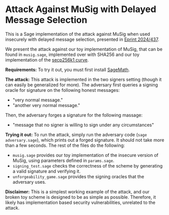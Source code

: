 # Attack Against MuSig with Delayed Message Selection

This is a Sage implementation of the attack against MuSig when used insecurely with delayed message selection, presented in [Eprint 2024/437](https://eprint.iacr.org/2024/437).

We present the attack against our toy implementation of MuSig, that can be found in `musig.sage`, implemented over with SHA256 and our toy implementation of the [secp256k1 curve](https://en.bitcoin.it/wiki/Secp256k1).

**Requirements:** To try it out, you must first install [SageMath](https://www.sagemath.org/).

**The attack:** This attack is implemented in the two signers setting (though it can easily be generalized for more). The adversary first queries a signing oracle for signature on the following honest messages:
* "very normal message."
* "another very normal message."

Then, the adversary forges a signature for the following massage:
* "message that no signer is willing to sign under any circumstances"


**Trying it out:** To run the attack, simply run the adversary code (`sage adversary.sage`), which prints out a forged signature. It should not take more than a few seconds. The rest of the files do the following:

* `musig.sage` provides our toy implementation of the insecure version of MuSig, using parameters defined in `params.sage`.
* `signing_test.sage` checks the correctness of the scheme by generating a valid signature and verifying it.
* `unforgeability_game.sage` provides the signing oracles that the adversary uses.

**Disclaimer:** This is a simplest working example of the attack, and our broken toy scheme is designed to be as simple as possible. Therefore, it likely has implementation based security vulnerabilities, unrelated to the attack.